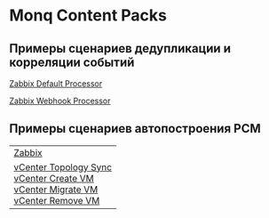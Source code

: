 # Monq Content Packs

## Примеры сценариев дедупликации и корреляции событий

[Zabbix Default Processor](./Signals/Zabbix%20Default%20Signal%20Processor.txt)

[Zabbix Webhook Processor](./Signals/Zabbix%20Webhook%20Signal%20Processor.txt)


## Примеры сценариев автопостроения РСМ

|                                                                                                                                                                                                                                                                                                                            |
|----------------------------------------------------------------------------------------------------------------------------------------------------------------------------------------------------------------------------------------------------------------------------------------------------------------------------|
| [Zabbix](./CMDB%20Autobuild/Zabbix/Zabbix%20Create%20Topology%20from%20Zabbix.txt)                                                                                                                                                                                                                                         |
| [vCenter Topology Sync](./CMDB%20Autobuild//vCenter/vCenter%20Topology.txt)<br>[vCenter Create VM](./CMDB%20Autobuild//vCenter/vCenter%20VM%20Created.txt)<br>[vCenter Migrate VM](./CMDB%20Autobuild//vCenter/vCenter%20VM%20Migrated.txt)<br>[vCenter Remove VM](./CMDB%20Autobuild//vCenter/vCenter%20VM%20Removed.txt) |
